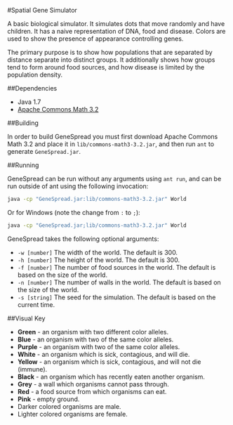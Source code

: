 #Spatial Gene Simulator

A basic biological simulator. It simulates dots that move randomly and have children.
It has a naive representation of DNA, food and disease.
Colors are used to show the presence of appearance controlling genes.

The primary purpose is to show how populations that are separated by distance separate into distinct groups.
It additionally shows how groups tend to form around food sources, and how disease is limited by the population density.

##Dependencies

 * Java 1.7
 * [Apache Commons Math 3.2](http://commons.apache.org/proper/commons-math/)

##Building

In order to build GeneSpread you must first download Apache Commons Math 3.2 and place it in `lib/commons-math3-3.2.jar`, and then run `ant` to generate `GeneSpread.jar`.

##Running

GeneSpread can be run without any arguments using `ant run`, and can be run outside of ant using the following invocation:

```bash
java -cp "GeneSpread.jar:lib/commons-math3-3.2.jar" World
```

Or for Windows (note the change from `:` to `;`):

```bash
java -cp "GeneSpread.jar;lib/commons-math3-3.2.jar" World
```

GeneSpread takes the following optional arguments:

* `-w [number]` The width of the world. The default is 300.
* `-h [number]` The height of the world. The default is 300.
* `-f [number]` The number of food sources in the world. The default is based on the size of the world.
* `-n [number]` The number of walls in the world. The default is based on the size of the world.
* `-s [string]` The seed for the simulation. The default is based on the current time.

##Visual Key

 * **Green** - an organism with two different color alleles.
 * **Blue** - an organism with two of the same color alleles.
 * **Purple** - an organism with two of the same color alleles.
 * **White** - an organism which is sick, contagious, and will die.
 * **Yellow** - an organism which is sick, contagious, and will not die (immune).
 * **Black** - an organism which has recently eaten another organism.
 * **Grey** - a wall which organisms cannot pass through.
 * **Red** - a food source from which organisms can eat.
 * **Pink** - empty ground.
 * Darker colored organisms are male.
 * Lighter colored organisms are female.

